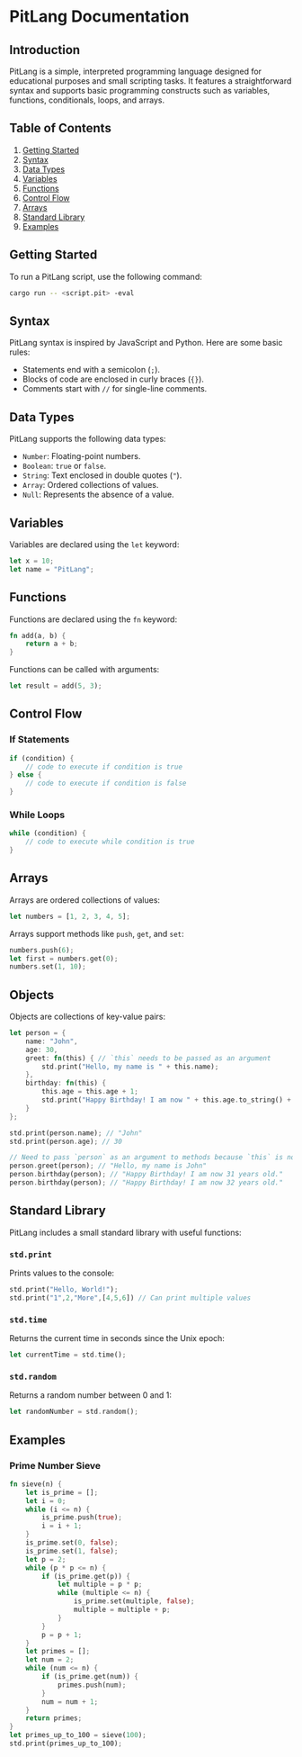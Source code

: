# PitLang Documentation

## Introduction

PitLang is a simple, interpreted programming language designed for educational purposes and small scripting tasks. It features a straightforward syntax and supports basic programming constructs such as variables, functions, conditionals, loops, and arrays.

## Table of Contents

1. [Getting Started](#getting-started)
2. [Syntax](#syntax)
3. [Data Types](#data-types)
4. [Variables](#variables)
5. [Functions](#functions)
6. [Control Flow](#control-flow)
7. [Arrays](#arrays)
8. [Standard Library](#standard-library)
9. [Examples](#examples)

## Getting Started

To run a PitLang script, use the following command:

```sh
cargo run -- <script.pit> -eval
```

## Syntax

PitLang syntax is inspired by JavaScript and Python. Here are some basic rules:

- Statements end with a semicolon (`;`).
- Blocks of code are enclosed in curly braces (`{}`).
- Comments start with `//` for single-line comments.

## Data Types

PitLang supports the following data types:

- `Number`: Floating-point numbers.
- `Boolean`: `true` or `false`.
- `String`: Text enclosed in double quotes (`"`).
- `Array`: Ordered collections of values.
- `Null`: Represents the absence of a value.

## Variables

Variables are declared using the `let` keyword:

```rust
let x = 10;
let name = "PitLang";
```

## Functions

Functions are declared using the `fn` keyword:

```rust
fn add(a, b) {
    return a + b;
}
```

Functions can be called with arguments:

```rust
let result = add(5, 3);
```

## Control Flow

### If Statements

```rust
if (condition) {
    // code to execute if condition is true
} else {
    // code to execute if condition is false
}
```

### While Loops

```rust
while (condition) {
    // code to execute while condition is true
}
```

## Arrays

Arrays are ordered collections of values:

```rust
let numbers = [1, 2, 3, 4, 5];
```

Arrays support methods like `push`, `get`, and `set`:

```rust
numbers.push(6);
let first = numbers.get(0);
numbers.set(1, 10);
```

## Objects

Objects are collections of key-value pairs:

```rust
let person = {
    name: "John",
    age: 30,
    greet: fn(this) { // `this` needs to be passed as an argument
        std.print("Hello, my name is " + this.name);
    },
    birthday: fn(this) {
        this.age = this.age + 1;
        std.print("Happy Birthday! I am now " + this.age.to_string() + " years old.");
    }
};

std.print(person.name); // "John"
std.print(person.age); // 30

// Need to pass `person` as an argument to methods because `this` is not automatically bound to the object
person.greet(person); // "Hello, my name is John"
person.birthday(person); // "Happy Birthday! I am now 31 years old."
person.birthday(person); // "Happy Birthday! I am now 32 years old."
```

## Standard Library

PitLang includes a small standard library with useful functions:

### `std.print`

Prints values to the console:

```rust
std.print("Hello, World!");
std.print("1",2,"More",[4,5,6]) // Can print multiple values
```

### `std.time`

Returns the current time in seconds since the Unix epoch:

```rust
let currentTime = std.time();
```

### `std.random`

Returns a random number between 0 and 1:

```rust
let randomNumber = std.random();
```

## Examples

### Prime Number Sieve

```rust
fn sieve(n) {
    let is_prime = [];
    let i = 0;
    while (i <= n) {
        is_prime.push(true);
        i = i + 1;
    }
    is_prime.set(0, false);
    is_prime.set(1, false);
    let p = 2;
    while (p * p <= n) {
        if (is_prime.get(p)) {
            let multiple = p * p;
            while (multiple <= n) {
                is_prime.set(multiple, false);
                multiple = multiple + p;
            }
        }
        p = p + 1;
    }
    let primes = [];
    let num = 2;
    while (num <= n) {
        if (is_prime.get(num)) {
            primes.push(num);
        }
        num = num + 1;
    }
    return primes;
}
let primes_up_to_100 = sieve(100);
std.print(primes_up_to_100);
```
